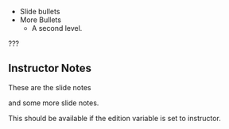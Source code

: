 
* Slide bullets
* More Bullets
    - A second level.

???

## Instructor Notes

These are the slide notes

and some more slide notes.

This should be available if the edition variable is set to instructor.

